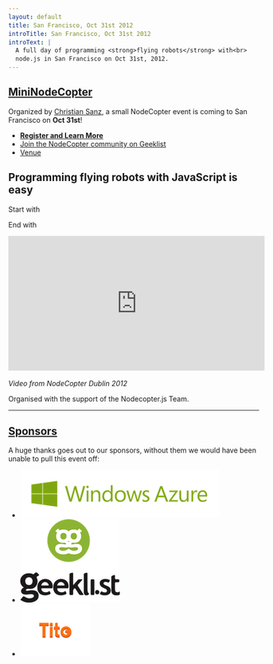 ```yaml
---
layout: default
title: San Francisco, Oct 31st 2012
introTitle: San Francisco, Oct 31st 2012
introText: |
  A full day of programming <strong>flying robots</strong> with<br>
  node.js in San Francisco on Oct 31st, 2012.
---
```


<h2 id="mininodecopter"><a href="#mininodecopter">MiniNodeCopter</a></h2>

Organized by [Christian Sanz](https://twitter.com/csanz), a small NodeCopter
event is coming to San Francisco on **Oct 31st**!

<ul>
   <li><strong><a href="https://tito.io/nodecopter/mininodecopter-sf-oct-2012">Register and Learn More</a></strong></li>
   <li><a href="https://geekli.st/community/nodecopter">Join the NodeCopter community on Geeklist</a></li>
   <li><a href="https://maps.google.com/maps?q=37.785,-122.407+(Microsoft+SF,+835+Market+Street,+Suite+700,+San+Francisco)">Venue</a></li>
</ul>



<h2>Programming flying robots with JavaScript is easy</h2>

Start with

<script src="https://gist.github.com/3964996.js?file=flyingrobots.js"></script>

End with

<iframe width="515" height="270" src="http://www.youtube.com/embed/RIO1LS-0E3g" frameborder="0" allowfullscreen></iframe>

<i>Video from NodeCopter Dublin 2012</i>

<p>Organised with the support of the Nodecopter.js Team.</p>

<hr>
<h2 id="sponsors"><a href="#sponsors">Sponsors</a></h2>
<p>
  A huge thanks goes out to our sponsors, without them we would have been
  unable to pull this event off:
</p>

<ul class="sponsors">
  <li>
    <a href="http://aka.ms/nodecoptersf">
      <img src="/img/sponsors/windowsazure.png">
    </a>
  </li>
  <li>
    <a href="https://geekli.st/community/nodecopter">
      <img src="/img/sponsors/geeklist.png">
    </a>
  </li>
  <li>
    <a href="http://tito.io/">
      <img src="/img/sponsors/tito.png">
    </a>
  </li>
</ul>

